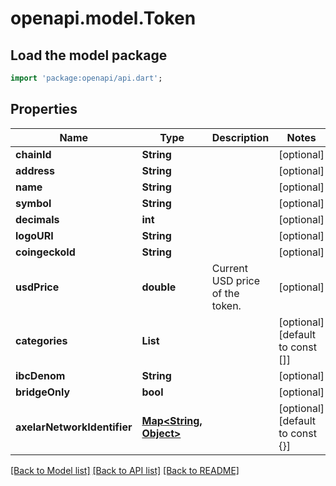 # openapi.model.Token

## Load the model package
```dart
import 'package:openapi/api.dart';
```

## Properties
Name | Type | Description | Notes
------------ | ------------- | ------------- | -------------
**chainId** | **String** |  | [optional] 
**address** | **String** |  | [optional] 
**name** | **String** |  | [optional] 
**symbol** | **String** |  | [optional] 
**decimals** | **int** |  | [optional] 
**logoURI** | **String** |  | [optional] 
**coingeckoId** | **String** |  | [optional] 
**usdPrice** | **double** | Current USD price of the token. | [optional] 
**categories** | **List<String>** |  | [optional] [default to const []]
**ibcDenom** | **String** |  | [optional] 
**bridgeOnly** | **bool** |  | [optional] 
**axelarNetworkIdentifier** | [**Map<String, Object>**](Object.md) |  | [optional] [default to const {}]

[[Back to Model list]](../README.md#documentation-for-models) [[Back to API list]](../README.md#documentation-for-api-endpoints) [[Back to README]](../README.md)


